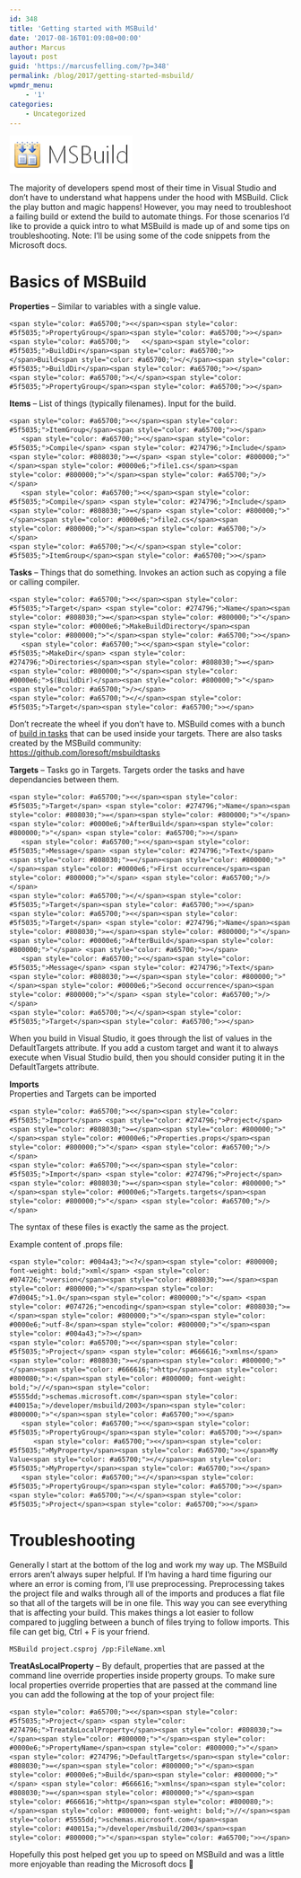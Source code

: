 ```yaml
---
id: 348
title: 'Getting started with MSBuild'
date: '2017-08-16T01:09:08+00:00'
author: Marcus
layout: post
guid: 'https://marcusfelling.com/?p=348'
permalink: /blog/2017/getting-started-msbuild/
wpmdr_menu:
    - '1'
categories:
    - Uncategorized
---
```


![MSBuild ](/content/uploads/2017/08/MSBuild.png)

The majority of developers spend most of their time in Visual Studio and don’t have to understand what happens under the hood with MSBuild. Click the play button and magic happens! However, you may need to troubleshoot a failing build or extend the build to automate things. For those scenarios I’d like to provide a quick intro to what MSBuild is made up of and some tips on troubleshooting. Note: I’ll be using some of the code snippets from the Microsoft docs.

# Basics of MSBuild

**Properties** – Similar to variables with a single value.

```
<span style="color: #a65700;"><</span><span style="color: #5f5035;">PropertyGroup</span><span style="color: #a65700;">></span>
<span style="color: #a65700;">   <</span><span style="color: #5f5035;">BuildDir</span><span style="color: #a65700;">></span>Build<span style="color: #a65700;"></</span><span style="color: #5f5035;">BuildDir</span><span style="color: #a65700;">></span>
<span style="color: #a65700;"></</span><span style="color: #5f5035;">PropertyGroup</span><span style="color: #a65700;">></span>
```

**Items** – List of things (typically filenames). Input for the build.

```
<span style="color: #a65700;"><</span><span style="color: #5f5035;">ItemGroup</span><span style="color: #a65700;">></span>
   <span style="color: #a65700;"><</span><span style="color: #5f5035;">Compile</span> <span style="color: #274796;">Include</span> <span style="color: #808030;">=</span> <span style="color: #800000;">"</span><span style="color: #0000e6;">file1.cs</span><span style="color: #800000;">"</span><span style="color: #a65700;">/></span>
   <span style="color: #a65700;"><</span><span style="color: #5f5035;">Compile</span> <span style="color: #274796;">Include</span> <span style="color: #808030;">=</span> <span style="color: #800000;">"</span><span style="color: #0000e6;">file2.cs</span><span style="color: #800000;">"</span><span style="color: #a65700;">/></span>
<span style="color: #a65700;"></</span><span style="color: #5f5035;">ItemGroup</span><span style="color: #a65700;">></span>
```

**Tasks** – Things that do something. Invokes an action such as copying a file or calling compiler.

```
<span style="color: #a65700;"><</span><span style="color: #5f5035;">Target</span> <span style="color: #274796;">Name</span><span style="color: #808030;">=</span><span style="color: #800000;">"</span><span style="color: #0000e6;">MakeBuildDirectory</span><span style="color: #800000;">"</span><span style="color: #a65700;">></span>
   <span style="color: #a65700;"><</span><span style="color: #5f5035;">MakeDir</span> <span style="color: #274796;">Directories</span><span style="color: #808030;">=</span><span style="color: #800000;">"</span><span style="color: #0000e6;">$(BuildDir)</span><span style="color: #800000;">"</span> <span style="color: #a65700;">/></span>
<span style="color: #a65700;"></</span><span style="color: #5f5035;">Target</span><span style="color: #a65700;">></span>
```

Don’t recreate the wheel if you don’t have to. MSBuild comes with a bunch of [build in tasks](https://msdn.microsoft.com/en-us/library/7z253716.aspx) that can be used inside your targets. There are also tasks created by the MSBuild community: <https://github.com/loresoft/msbuildtasks>

**Targets** – Tasks go in Targets. Targets order the tasks and have dependancies between them.

```
<span style="color: #a65700;"><</span><span style="color: #5f5035;">Target</span> <span style="color: #274796;">Name</span><span style="color: #808030;">=</span><span style="color: #800000;">"</span><span style="color: #0000e6;">AfterBuild</span><span style="color: #800000;">"</span> <span style="color: #a65700;">></span>
   <span style="color: #a65700;"><</span><span style="color: #5f5035;">Message</span> <span style="color: #274796;">Text</span><span style="color: #808030;">=</span><span style="color: #800000;">"</span><span style="color: #0000e6;">First occurrence</span><span style="color: #800000;">"</span> <span style="color: #a65700;">/></span>
<span style="color: #a65700;"></</span><span style="color: #5f5035;">Target</span><span style="color: #a65700;">></span>
<span style="color: #a65700;"><</span><span style="color: #5f5035;">Target</span> <span style="color: #274796;">Name</span><span style="color: #808030;">=</span><span style="color: #800000;">"</span><span style="color: #0000e6;">AfterBuild</span><span style="color: #800000;">"</span> <span style="color: #a65700;">></span>
   <span style="color: #a65700;"><</span><span style="color: #5f5035;">Message</span> <span style="color: #274796;">Text</span><span style="color: #808030;">=</span><span style="color: #800000;">"</span><span style="color: #0000e6;">Second occurrence</span><span style="color: #800000;">"</span> <span style="color: #a65700;">/></span>
<span style="color: #a65700;"></</span><span style="color: #5f5035;">Target</span><span style="color: #a65700;">></span>
```

When you build in Visual Studio, it goes through the list of values in the DefaultTargets attribute. If you add a custom target and want it to always execute when Visual Studio build, then you should consider puting it in the DefaultTargets attribute.

**Imports**  
Properties and Targets can be imported

```
<span style="color: #a65700;"><</span><span style="color: #5f5035;">Import</span> <span style="color: #274796;">Project</span><span style="color: #808030;">=</span><span style="color: #800000;">"</span><span style="color: #0000e6;">Properties.props</span><span style="color: #800000;">"</span> <span style="color: #a65700;">/></span>
<span style="color: #a65700;"><</span><span style="color: #5f5035;">Import</span> <span style="color: #274796;">Project</span><span style="color: #808030;">=</span><span style="color: #800000;">"</span><span style="color: #0000e6;">Targets.targets</span><span style="color: #800000;">"</span> <span style="color: #a65700;">/></span>
```

The syntax of these files is exactly the same as the project.

Example content of .props file:

```
<span style="color: #004a43;"><?</span><span style="color: #800000; font-weight: bold;">xml</span> <span style="color: #074726;">version</span><span style="color: #808030;">=</span><span style="color: #800000;">"</span><span style="color: #7d0045;">1.0</span><span style="color: #800000;">"</span> <span style="color: #074726;">encoding</span><span style="color: #808030;">=</span><span style="color: #800000;">"</span><span style="color: #0000e6;">utf-8</span><span style="color: #800000;">"</span><span style="color: #004a43;">?></span>
<span style="color: #a65700;"><</span><span style="color: #5f5035;">Project</span> <span style="color: #666616;">xmlns</span><span style="color: #808030;">=</span><span style="color: #800000;">"</span><span style="color: #666616;">http</span><span style="color: #800080;">:</span><span style="color: #800000; font-weight: bold;">//</span><span style="color: #5555dd;">schemas.microsoft.com</span><span style="color: #40015a;">/developer/msbuild/2003</span><span style="color: #800000;">"</span><span style="color: #a65700;">></span>
   <span style="color: #a65700;"><</span><span style="color: #5f5035;">PropertyGroup</span><span style="color: #a65700;">></span>
      <span style="color: #a65700;"><</span><span style="color: #5f5035;">MyProperty</span><span style="color: #a65700;">></span>My Value<span style="color: #a65700;"></</span><span style="color: #5f5035;">MyProperty</span><span style="color: #a65700;">></span>
   <span style="color: #a65700;"></</span><span style="color: #5f5035;">PropertyGroup</span><span style="color: #a65700;">></span>
<span style="color: #a65700;"></</span><span style="color: #5f5035;">Project</span><span style="color: #a65700;">></span>
```

# Troubleshooting

Generally I start at the bottom of the log and work my way up. The MSBuild errors aren’t always super helpful. If I’m having a hard time figuring our where an error is coming from, I’ll use preprocessing. Preprocessing takes the project file and walks through all of the imports and produces a flat file so that all of the targets will be in one file. This way you can see everything that is affecting your build. This makes things a lot easier to follow compared to juggling between a bunch of files trying to follow imports. This file can get big, Ctrl + F is your friend.

```
MSBuild project.csproj /pp:FileName.xml
```

**TreatAsLocalProperty** – By default, properties that are passed at the command line override properties inside property groups. To make sure local properties override properties that are passed at the command line you can add the following at the top of your project file:

```
<span style="color: #a65700;"><</span><span style="color: #5f5035;">Project</span> <span style="color: #274796;">TreatAsLocalProperty</span><span style="color: #808030;">=</span><span style="color: #800000;">"</span><span style="color: #0000e6;">PropertyName</span><span style="color: #800000;">"</span> <span style="color: #274796;">DefaultTargets</span><span style="color: #808030;">=</span><span style="color: #800000;">"</span><span style="color: #0000e6;">Build</span><span style="color: #800000;">"</span> <span style="color: #666616;">xmlns</span><span style="color: #808030;">=</span><span style="color: #800000;">"</span><span style="color: #666616;">http</span><span style="color: #800080;">:</span><span style="color: #800000; font-weight: bold;">//</span><span style="color: #5555dd;">schemas.microsoft.com</span><span style="color: #40015a;">/developer/msbuild/2003</span><span style="color: #800000;">"</span><span style="color: #a65700;">></span>
```

Hopefully this post helped get you up to speed on MSBuild and was a little more enjoyable than reading the Microsoft docs 🙂